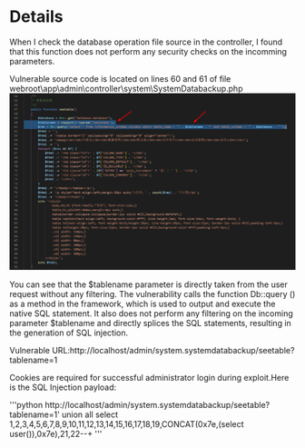# Details
When I check the database operation file source in the controller, I found that this function does not perform any security checks on the incomming parameters.

Vulnerable source code is located on lines 60 and 61 of file webroot\app\admin\controller\system\SystemDatabackup.php
![code.jpg](/src/crmeb/code.jpg)

You can see that the $tablename parameter is directly taken from the user request without any filtering. The vulnerability calls the function Db::query () as a method in the framework, which is used to output and execute the native SQL statement. It also does not perform any filtering on the incoming parameter $tablename and directly splices the SQL statements, resulting in the generation of SQL injection.

Vulnerable URL:http://localhost/admin/system.systemdatabackup/seetable?tablename=1

Cookies are required for successful administrator login during exploit.Here is the SQL Injection payload:

'''python
http://localhost/admin/system.systemdatabackup/seetable?tablename=1' union all select 1,2,3,4,5,6,7,8,9,10,11,12,13,14,15,16,17,18,19,CONCAT(0x7e,(select user()),0x7e),21,22--+
'''
